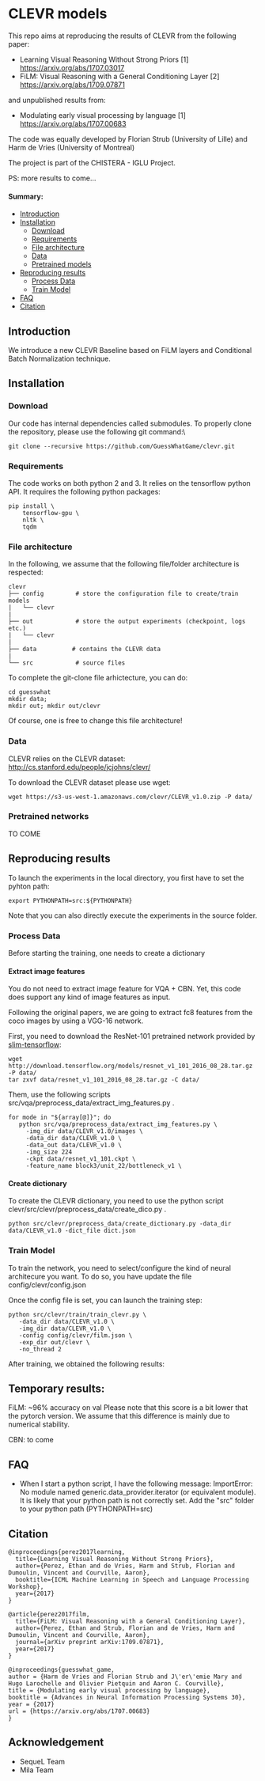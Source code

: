 # CLEVR models

This repo aims at reproducing the results of CLEVR from the following paper:
- Learning Visual Reasoning Without Strong Priors [1] https://arxiv.org/abs/1707.03017
- FiLM: Visual Reasoning with a General Conditioning Layer [2] https://arxiv.org/abs/1709.07871

and unpublished results from:
-  Modulating early visual processing by language [1] https://arxiv.org/abs/1707.00683

The code was equally developed by Florian Strub (University of Lille) and Harm de Vries (University of Montreal)

The project is part of the CHISTERA - IGLU Project.

PS: more results to come...

#### Summary:

* [Introduction](#introduction)
* [Installation](#installation)
    * [Download](#Download)
    * [Requirements](#requirements)
    * [File architecture](#file-architecture)
    * [Data](#data)
    * [Pretrained models](#pretrained-models)
* [Reproducing results](#reproducing-results)
    * [Process Data](#data)
    * [Train Model](#train-model)
* [FAQ](#faq)
* [Citation](#citation)

## Introduction

We introduce a new CLEVR Baseline based on FiLM layers and Conditional Batch Normalization technique.

## Installation


### Download

Our code has internal dependencies called submodules. To properly clone the repository, please use the following git command:\

```
git clone --recursive https://github.com/GuessWhatGame/clevr.git
```

### Requirements

The code works on both python 2 and 3. It relies on the tensorflow python API.
It requires the following python packages:

```
pip install \
    tensorflow-gpu \
    nltk \
    tqdm
```


### File architecture
In the following, we assume that the following file/folder architecture is respected:

```
clevr
├── config         # store the configuration file to create/train models
|   └── clevr
|
├── out            # store the output experiments (checkpoint, logs etc.)
|   └── clevr
|
├── data          # contains the CLEVR data
|
└── src            # source files
```

To complete the git-clone file arhictecture, you can do:

```
cd guesswhat
mkdir data;
mkdir out; mkdir out/clevr
```

Of course, one is free to change this file architecture!

### Data
CLEVR relies on the CLEVR dataset: http://cs.stanford.edu/people/jcjohns/clevr/

To download the CLEVR dataset please use wget:
```
wget https://s3-us-west-1.amazonaws.com/clevr/CLEVR_v1.0.zip -P data/
```


### Pretrained networks

TO COME

## Reproducing results

To launch the experiments in the local directory, you first have to set the pyhton path:
```
export PYTHONPATH=src:${PYTHONPATH}
```
Note that you can also directly execute the experiments in the source folder.

### Process Data

Before starting the training, one needs to create a dictionary

#### Extract image features

You do not need to extract image feature for VQA + CBN.
Yet, this code does support any kind of image features as input.

Following the original papers, we are going to extract fc8 features from the coco images by using a VGG-16 network.

First, you need to download the ResNet-101 pretrained network provided by [slim-tensorflow](https://github.com/tensorflow/models/tree/master/research/slim):

```
wget http://download.tensorflow.org/models/resnet_v1_101_2016_08_28.tar.gz -P data/
tar zxvf data/resnet_v1_101_2016_08_28.tar.gz -C data/
```

Them, use the following scripts src/vqa/preprocess_data/extract_img_features.py .
```
for mode in "${array[@]}"; do
   python src/vqa/preprocess_data/extract_img_features.py \
     -img_dir data/CLEVR_v1.0/images \
     -data_dir data/CLEVR_v1.0 \
     -data_out data/CLEVR_v1.0 \
     -img_size 224
     -ckpt data/resnet_v1_101.ckpt \
     -feature_name block3/unit_22/bottleneck_v1 \
```





#### Create dictionary

To create the CLEVR dictionary, you need to use the python script clevr/src/clevr/preprocess_data/create_dico.py .

```
python src/clevr/preprocess_data/create_dictionary.py -data_dir data/CLEVR_v1.0 -dict_file dict.json
```



### Train Model
To train the network, you need to select/configure the kind of neural architecure you want.
To do so, you have update the file config/clevr/config.json

Once the config file is set, you can launch the training step:
```
python src/clevr/train/train_clevr.py \
   -data_dir data/CLEVR_v1.0 \
   -img_dir data/CLEVR_v1.0 \
   -config config/clevr/film.json \
   -exp_dir out/clevr \
   -no_thread 2
```

After training, we obtained the following results:


Temporary results:
-------------------------
FiLM: ~96% accuracy on val
Please note that this score is a bit lower that the pytorch version.
We assume that this difference is mainly due to numerical stability.

CBN: to come


## FAQ

 - When I start a python script, I have the following message: ImportError: No module named generic.data_provider.iterator (or equivalent module). It is likely that your python path is not correctly set. Add the "src" folder to your python path (PYTHONPATH=src)


## Citation


```
@inproceedings{perez2017learning,
  title={Learning Visual Reasoning Without Strong Priors},
  author={Perez, Ethan and de Vries, Harm and Strub, Florian and Dumoulin, Vincent and Courville, Aaron},
  booktitle={ICML Machine Learning in Speech and Language Processing Workshop},
  year={2017}
}

@article{perez2017film,
  title={FiLM: Visual Reasoning with a General Conditioning Layer},
  author={Perez, Ethan and Strub, Florian and de Vries, Harm and Dumoulin, Vincent and Courville, Aaron},
  journal={arXiv preprint arXiv:1709.07871},
  year={2017}
}

@inproceedings{guesswhat_game,
author = {Harm de Vries and Florian Strub and J\'er\'emie Mary and Hugo Larochelle and Olivier Pietquin and Aaron C. Courville},
title = {Modulating early visual processing by language},
booktitle = {Advances in Neural Information Processing Systems 30},
year = {2017}
url = {https://arxiv.org/abs/1707.00683}
}
```


## Acknowledgement
 - SequeL Team
 - Mila Team






